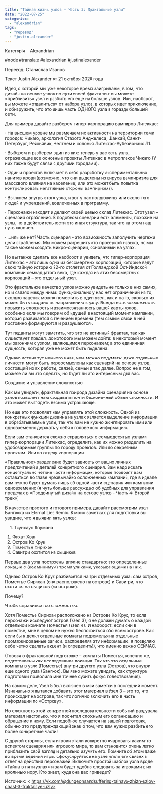 ```yaml
---
title: "Тайная жизнь узлов – Часть 3: Фрактальные узлы"
date: "2022-07-25"
categories: 
  - "alexandrian"
tags: 
  - "перевод"
  - "justin-alexander"
---
```


Категорія    Alexandrian

#node #translate #alexandrian #justinalexander

Перевод: Станислав Иванов

Текст Justin Alexander от 21 октября 2020 года

Идея, с которой мы уже некоторое время заигрываем, в том, что дизайн на основе узлов по сути своей фрактален: вы можете «приблизить» узел и разбить его еще на больше узлов. Или, наоборот, вы можете «отдалиться» от набора узлов, в которых идет приключение, и обнаружить, что это лишь часть ОДНОГО узла в гораздо большей сети.

Для примера давайте разберем гипер-корпорацию вампиров Литеккас:

· На высшем уровне мы размечаем их активности на территории семи городов: Чикаго, аркология Старого Анджелеса, Шанхай, Санкт-Петербург, Рейкьявик, Челтнем и колония Литеккас-Ауберйонаис Л1.

· Выберем и разберем один из них: теперь у вас есть узлы, отражающие все основные проекты Литеккас в метроплексе Чикаго (У них также будут связи с другими городами).

· Один и проектов включает в себя разработку экспериментальных нанитов крови (возможно, что они выделены из вируса вампиризма для массового влияния на население; или это может быть попытка контролировать негативные стороны вампиризма).

· Взглянем внутрь этого узла, и вот у нас полдюжины или около того людей и учреждений, вовлеченных в программу.

· Персонажи находят и делают своей целью склад Литеккас. Этот узел – сценарий ограбления. В подобном сценарии есть элементы, похожие на узлы, но в действительности это иная структура, так что на этом наш путь окончен.

· …или же нет? Часть сценария – это возможность заполучить чертежи цели ограбления. Мы можем разрешить это проверкой навыка, но мы также можем создать микро-сценарий, основанный на узлах.

Но вы также сделать все наоборот и увидеть, что гипер-корпорация Литеккас – это лишь одна из бессмертных корпораций, которые ведут свою тайную историю 22-го столетия от Голландской Ост-Индской компании семнадцатого века, где каждая из этих бессмертных корпораций – это отдельный узел.

Это фрактальное качество узлов можно увидеть не только в них самих, но и связях между ними: функционально у нас нет ограничений на то, сколько зацепок можно поместить в один узел, как и на то, сколько их может быть создано по направлению к узлу. Всегда есть возможность повысить сложность и взаимосвязанность вашей карты узлов, особенно если мы говорим об идущей в настоящий момент кампании, которая развивается с течением времени (тем самым связи в ней постоянно формируются и разрушаются).

Тут педанты могут заметить, что это не истинный фрактал, так как существует предел, до которого мы можем дойти: в некоторый момент мы закончим с узлом, являющимся персонажем; а это единичная сущность, которая уже не может быть поделена.

Однако истина тут немного иная, чем можно подумать: даже отдельные личности могут быть переосмыслены как сценарий на основе узлов, состоящий из их работы, связей, семьи и так далее. Вопрос не в том, можете ли вы это сделать, но будет ли это интересным для вас.

Создание и управление сложностью

Как мы увидели, фрактальная природа дизайна сценария на основе узлов позволяет нам создавать почти бесконечный объем сложности. И это может выглядеть весьма устрашающе.

Но еще это позволяет нам управлять этой сложность. Одной из конкретных функций дизайна на узлах является выделение информации в обрабатываемые узлы, так что вам не нужно жонглировать ими или одновременно держать у себя в голове всю информацию.

Если вам становится сложно справляться с семьюдесятью узлами гипер-корпорации Литеккас, определите, как их можно разделить на удобоваримые группы: по городу проектов. Или по секретным проектам. Или по отделу корпорации.

«Правильное» разделение будет зависеть от ваших личных предпочтений и деталей конкретного сценария. Вам надо искать концептуально четкие части информации, которые позволят вам оставаться во главе чрезвычайно осложненных кампаний, где в идеале вам нужно будет думать лишь об одной части сценария или кампании одновременно (я чуть больше рассуждаю об удобных для управления пределах в «Продвинутый дизайн на основе узлов - Часть 4: Второй трек»)

В качестве простого и готового примера, давайте рассмотрим узел Бангкока из Eternal Lies Remix. В моих заметках для подготовки вы увидите, что я выявил пять узлов:

    1. Таунхаус Лоумана

1. Фихат Хван
2. Остров Ко Крук
3. Поместье Сирихан
4. Савитри охотится на сыщиков

Первые два узла построены вполне стандартно: это определенные локации с (как минимум) тремя уликами, указывающими на них.

Однако Остров Ко Крук разбивается на три отдельных узла: сам остров, Поместье Сирихан (оно расположено на острове) и Савитри, что охотится на сыщиков (на острове).

Почему?

Чтобы справиться со сложностью.

Хотя Поместье Сирихан расположено на Острове Ко Крук, то если персонажи исследуют остров (Узел 3), я не должен думать о каждой отдельной комнате Поместья (Узел 4). И наоборот: если они в поместье, мне в целом не нужно беспокоиться обо всем острове. Как если бы я делил отдельные комнаты подземелья на отдельные промаркированные записи, распределяя эту информацию, я позволяю себе четко сделать акцент (и определить!), что именно важно СЕЙЧАС.

(Говоря о фрактальной подготовке – комнаты Поместья, конечно же, подготовлены как исследование локации. Так что это отдельные комнаты в узле (Поместье) внутри другого узла (Остров), что внутри еще одного узла (Бангкок). Вы явно можете увидеть, как структура подготовки позволила мне точнее сузить фокус повествования).

На самом деле, Узел 5 был включен в мои заметки в последний момент. Изначально я пытался добавить этот материал в Узел 3 – это то, что происходит на острове, так что логично включить его в часть информации по «Острову».

Но сложность этой конкретной последовательности событий раздувала материал настолько, что я посчитал сложным его организацию и обращение к нему. Если подобное случается на вашей подготовке, обычно это предупреждающий знак о том, что вам нужно разбить его более конкретные части!

С другой стороны, если игроки стали конкретно очарованы каким-то аспектом сценария или игрового мира, то вам становится очень легко приблизить свой взгляд и детально изучить его. Помните об этом даже во время ведения игры: сфокусируйтесь на узле и/или его связях в ответ на действия персонажей. Включите простой шаблон узла вроде «Тайны в пяти узлах» и вам будет удобно следовать за игроками в их кроличью нору. Кто знает, куда она вас приведет?

Источник: < https://vk.com/@dungeonsandsuffering-tainaya-zhizn-uzlov-chast-3-fraktalnye-uzly>
